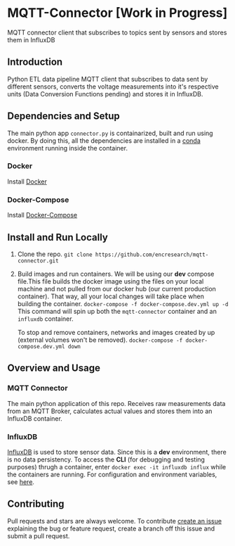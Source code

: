 # MQTT-Connector [Work in Progress]
MQTT connector client that subscribes to topics sent by sensors and stores them in InfluxDB

## Introduction
Python ETL data pipeline MQTT client that subscribes to data sent by different sensors, converts the voltage measurements into it's respective units (Data Conversion Functions pending) and stores it in InfluxDB.  

## Dependencies and Setup
The main python app ```connector.py``` is containarized, built and run using docker. By doing this, all the dependencies are installed in a [conda](https://conda.io/docs/) environment running inside the container.

### Docker
Install [Docker](https://docs.docker.com/install/) 

### Docker-Compose
Install [Docker-Compose](https://docs.docker.com/compose/install/)

## Install and Run Locally
1. Clone the repo.
    ```git clone https://github.com/encresearch/mqtt-connector.git```

2. Build images and run containers. 
     We will be using our **dev** compose file.This file builds the docker image using the files on your local machine and not pulled from our docker hub (our current production container). That way, all your local changes will take place when building the container.
    ```docker-compose -f docker-compose.dev.yml up -d```
    This command will spin up both the ```mqtt-connector``` container and an ```influxdb``` container.

    To stop and remove containers, networks and images created by up (external volumes won't be removed).
    ```docker-compose -f docker-compose.dev.yml down```

## Overview and Usage
### MQTT Connector
The main python application of this repo. Receives raw measurements data from an MQTT Broker, calculates actual values and stores them into an InfluxDB container.
### InfluxDB
[InfluxDB](https://www.influxdata.com/) is used to store sensor data. Since this is a **dev** environment, there is no data persistency. To access the **CLI** (for debugging and testing purposes) thrugh a container, enter ```docker exec -it influxdb influx``` while the containers are running. For configuration and environment variables, see [here](https://hub.docker.com/_/influxdb/).

## Contributing
Pull requests and stars are always welcome. To contribute [create an issue](https://github.com/encresearch/data-assimilation/issues) explaining the bug or feature request, create a branch off this issue and submit a pull request.